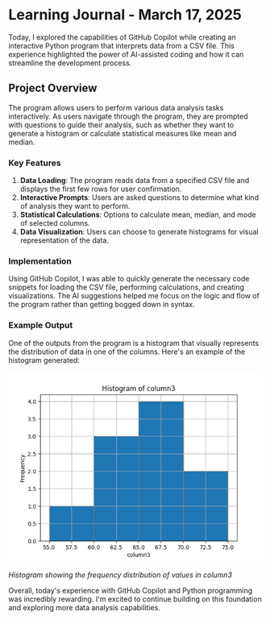 # Learning Journal - March 17, 2025

Today, I explored the capabilities of GitHub Copilot while creating an interactive Python program that interprets data from a CSV file. This experience highlighted the power of AI-assisted coding and how it can streamline the development process.

## Project Overview

The program allows users to perform various data analysis tasks interactively. As users navigate through the program, they are prompted with questions to guide their analysis, such as whether they want to generate a histogram or calculate statistical measures like mean and median.

### Key Features

1. **Data Loading**: The program reads data from a specified CSV file and displays the first few rows for user confirmation.
2. **Interactive Prompts**: Users are asked questions to determine what kind of analysis they want to perform.
3. **Statistical Calculations**: Options to calculate mean, median, and mode of selected columns.
4. **Data Visualization**: Users can choose to generate histograms for visual representation of the data.

### Implementation

Using GitHub Copilot, I was able to quickly generate the necessary code snippets for loading the CSV file, performing calculations, and creating visualizations. The AI suggestions helped me focus on the logic and flow of the program rather than getting bogged down in syntax.

### Example Output

One of the outputs from the program is a histogram that visually represents the distribution of data in one of the columns. Here's an example of the histogram generated:

![Histogram of column3](images/histogram.png)

_Histogram showing the frequency distribution of values in column3_

Overall, today's experience with GitHub Copilot and Python programming was incredibly rewarding. I'm excited to continue building on this foundation and exploring more data analysis capabilities.

